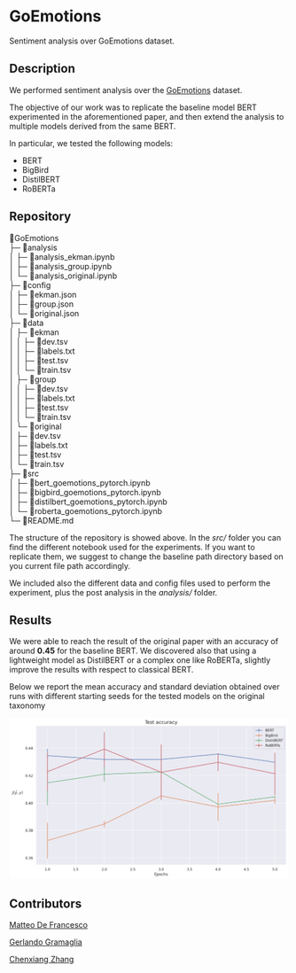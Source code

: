 # GoEmotions
Sentiment analysis over GoEmotions dataset. 
<!--- In collaboration with [@orientino](https://github.com/orientino) and [@Gerlando30](https://github.com/Gerlando30). -->

## Description

We performed sentiment analysis over the [GoEmotions](https://arxiv.org/abs/2005.00547) dataset.

The objective of our work was to replicate the baseline model BERT experimented in the aforementioned paper, and then extend the analysis to multiple models derived from the same BERT.

In particular, we tested the following models:
- BERT
- BigBird
- DistilBERT
- RoBERTa

## Repository

📂GoEmotions                                 
├─ 📂analysis                                
│  ├─ 📄analysis_ekman.ipynb                 
│  ├─ 📄analysis_group.ipynb                 
│  └─ 📄analysis_original.ipynb              
├─ 📂config                                  
│  ├─ 📄ekman.json                           
│  ├─ 📄group.json                           
│  └─ 📄original.json                        
├─ 📂data                                    
│  ├─ 📂ekman                                
│  │  ├─ 📄dev.tsv                           
│  │  ├─ 📄labels.txt                        
│  │  ├─ 📄test.tsv                          
│  │  └─ 📄train.tsv                         
│  ├─ 📂group                                
│  │  ├─ 📄dev.tsv                           
│  │  ├─ 📄labels.txt                        
│  │  ├─ 📄test.tsv                          
│  │  └─ 📄train.tsv                         
│  └─ 📂original                             
│     ├─ 📄dev.tsv                           
│     ├─ 📄labels.txt                        
│     ├─ 📄test.tsv                          
│     └─ 📄train.tsv                         
├─ 📂src                                     
│  ├─ 📄bert_goemotions_pytorch.ipynb        
│  ├─ 📄bigbird_goemotions_pytorch.ipynb     
│  ├─ 📄distilbert_goemotions_pytorch.ipynb  
│  └─ 📄roberta_goemotions_pytorch.ipynb     
└─ 📄README.md                               
  
The structure of the repository is showed above. In the _src/_ folder you can find the different notebook used for the experiments. If you want to replicate them, we suggest to change the baseline path directory based on you current file path accordingly.

We included also the different data and config files used to perform the experiment, plus the post analysis in the _analysis/_ folder.


## Results

We were able to reach the result of the original paper with an accuracy of around __0.45__ for the baseline BERT.
We discovered also that using a lightweight model as DistilBERT or a complex one like RoBERTa, slightly improve the results with respect to classical BERT.

Below we report the mean accuracy and standard deviation obtained over runs with different starting seeds for the tested models on the original taxonomy

![test_accuracy_original](images/test_accuracy.png "Test accuracy original")


## Contributors

[Matteo De Francesco](https://matteodefra.github.io/)

[Gerlando Gramaglia](https://github.com/Gerlando30)

[Chenxiang Zhang](https://github.com/orientino)
